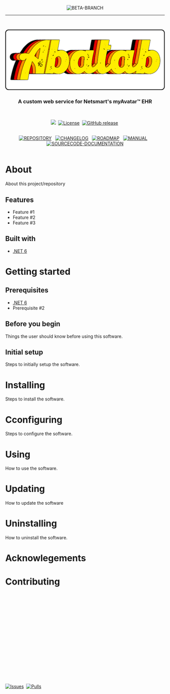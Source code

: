 <!-- A generic README template for a GitHub repository [b220829.094029]
     - All URLs should use reference-links added at the end of this documentation.
-->

<!-- WARNINGS
     - Use these to let users know this is a non-production branch.
     - Production/released branches should not use these.
-->
<div align="center">

  ![BETA-BRANCH][BETA-BRANCH]<br>

</div>

***

<br>
<div align="center">

  <!-- PROJECT LOGO
      - Project logo should be located at "./.github/Logos/ProjectLogo.png".
      - Short description of the project.
  -->
  ![PROJECT-LOGO][PROJECT-LOGO]
  <h3> 
  A custom web service for Netsmart's myAvatar™ EHR
  </h3>
  <br>

  <!-- PROJECT BADGES
       - Project badges that give the following mostly static information:
          - The project status
          - The project license type
          - The current project release 
  -->
  <img src="https://img.shields.io/badge/status-active-brightgreen?style=flat">&nbsp;
  [![License](https://img.shields.io/github/license/spectrum-health-systems/MAWSC?style=flat)][LICENSE]&nbsp;
  [![GitHub release](https://img.shields.io/github/v/release/spectrum-health-systems/MAWSC?style=flat)][CURRENT-RELEASE]&nbsp;
  <br>
  <br>
  
  <!-- PROJECT MENU
       - The menu bar should have links to:
          - The project repository
          - The project changelog
          - The project roadmap
          - The project manual
          - The project sourcecode documentation
       - The menu bar color scheme should match the color scheme of the project.
  -->

  [![REPOSITORY](https://img.shields.io/badge/REPOSITORY-FFEE00?style=for-the-badge)](REPOSITORY)&nbsp;&nbsp;&nbsp;[![CHANGELOG](https://img.shields.io/badge/CHANGELOG-FF8D00?style=for-the-badge)](Documentation/Changelog.md)&nbsp;&nbsp;&nbsp;[![ROADMAP](https://img.shields.io/badge/ROADMAP-FF8D00?style=for-the-badge)](Documentation/Roadmap.md)&nbsp;&nbsp;&nbsp;[![MANUAL](https://img.shields.io/badge/MANUAL-FF8D00?style=for-the-badge)](Documentation/Manual/MAWSC-Manual.md)&nbsp;&nbsp;&nbsp;[![SOURCECODE-DOCUMENTATION](https://img.shields.io/badge/SOURCECODE%20DOCUMENTATION-FF8D00?style=for-the-badge)](Documentation/Sourcecode/MAWSC-Sourcecode.md)
  <br>
  <br>

</div>

# About

About this project/repository

## Features

* Feature #1
* Feature #2
* Feature #3

## Built with

* [.NET 6](https://dotnet.microsoft.com/en-us/download/dotnet/6.0)

# Getting started

## Prerequisites

* [.NET 6](https://dotnet.microsoft.com/en-us/download/dotnet/6.0)
* Prerequisite #2

## Before you begin

Things the user should know before using this software.

## Initial setup

Steps to initially setup the software.

# Installing

Steps to install the software.

# Cconfiguring

Steps to configure the software.

# Using

How to use the software.

# Updating

How to update the software

# Uninstalling

How to uninstall the software.

# Acknowlegements

# Contributing

<!-- REFERENCE LINKS: REPOSITORY
     These reference links should be standard across all project documentation.
-->
[REPOSITORY-URL]: https://github.com/spectrum-health-systems/Abatab
[PROJECT-LOGO]: ./.github/Logos/ProjectLogo.png
[README-SCREENSHOT]: ./.github/Screenshots/ReadmeScreenshot.png
[LICENSE]: https://www.apache.org/licenses/LICENSE-2.0
[CURRENT-RELEASE]: https://github.com/spectrum-health-systems/Abatab/releases

<!-- REFERENCE LINKS: REPOSITORY DOCUMENTATION
     These reference links should be standard across all project documentation.
-->
[MANUAL]: ./Documentation/Manual/Abatab-Manual.md
[SOURCECODE]: ./Documentation/Sourcecode/Abatab-Sourcecode.md
[AUTHORS]: ./.github/Documentation/Repository/AUTHORS.md
[BUILT-WITH]: ./.github/Documentation/Repository/BUILT-WITH.md
[CODE-OF-CONDUCT]: ./.github/Documentation/Repository/CODE-OF-CONDUCT.md
[CONTRIBUTING-GUIDELINES]: ./.github/Documentation/Repository/CONTRIBUTING.md
[SECURITY]: ./.github/Documentation/Repository/SECURITY.md
[SUPPORT]: ./.github/Documentation/Repository/SUPPORT.md

<!-- REFERENCE LINKS: BADGES
     These reference links should be standard across all project documentation.
-->
[ALPHA-BRANCH]: https://img.shields.io/badge/WARNING-THIS%20IS%20ALPHA%20SOFTWARE-FF160C?style=for-the-badge
[BETA-BRANCH]: https://img.shields.io/badge/WARNING-THIS%20IS%20BETA%20SOFTWARE-FF160C?style=for-the-badge
[DEPRECIATED-BRANCH]: https://img.shields.io/badge/WARNING-THIS%20IS%20DEPRECIATED%20SOFTWARE-FF160C?style=for-the-badge
[ARCHIVED-REPOSITORY]: https://img.shields.io/badge/WARNING-THIS%20REPOSITORY%20IS%20ARCHIVED-FF160C?style=for-the-badge
[CONTINUED-DEVELOPMENT]: https://github.com/spectrum-health-systems/Abatab














<br><br><br><br><br><br><br><br><br><br><br><br><br><br><br><br>


  [![Issues](https://img.shields.io/github/issues/spectrum-health-systems/MAWSC?style=flat)](https://github.com/spectrum-health-systems/MAWSC/issues)&nbsp;
  [![Pulls](https://img.shields.io/github/issues-pr/spectrum-health-systems/MAWSC?style=flat)](https://github.com/spectrum-health-systems/MAWSC/pulls)


  <br>



  <br>



<br>

